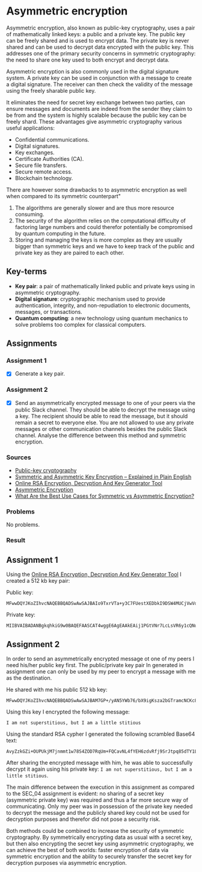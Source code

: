 # Asymmetric encryption
Asymmetric encryption, also known as public-key cryptography, uses a pair of mathematically linked keys: a public and a private key. The public key can be freely shared and is used to encrypt data. The private key is never shared and can be used to decrypt data encrypted with the public key. This addresses one of the primary security concerns in symmetric cryptography: the need to share one key used to both encrypt and decrypt data.

Asymmetric encryption is also commonly used in the digital signature system. A private key can be used in conjunction with a message to create a digital signature. The receiver can then check the validity of the message using the freely sharable public key.

It eliminates the need for secret key exchange between two parties, can ensure messages and documents are indeed from the sender they claim to be from and the system is highly scalable because the public key can be freely shard. These advantages give asymmetric cryptography various useful applications:

- Confidential communications.
- Digital signatures.
- Key exchanges.
- Certificate Authorities (CA).
- Secure file transfers.
- Secure remote access.
- Blockchain technology.

There are however some drawbacks to to asymmetric encryption as well when compared to its symmetric counterpart"

1. The algorithms are generally slower and are thus more resource consuming.
2. The security of the algorithm relies on the computational difficulty of factoring large numbers and could therefor potentially be compromised by quantum computing in the future.
3. Storing and managing the keys is more complex as they are usually bigger than symmetric keys and we have to keep track of the public and private key as they are paired to each other.

## Key-terms
- **Key pair**: a pair of mathematically linked public and private keys using in asymmetric cryptography.
- **Digital signature**: cryptographic mechanism used to provide authentication, integrity, and non-repudiation to electronic documents, messages, or transactions.
- **Quantum computing**: a new technology using quantum mechanics to solve problems too complex for classical computers.

## Assignments

### Assignment 1
- [x] Generate a key pair.

### Assignment 2
- [x] Send an asymmetrically encrypted message to one of your peers via the public Slack channel. They should be able to decrypt the message using a key. The recipient should be able to read the message, but it should remain a secret to everyone else. You are not allowed to use any private messages or other communication channels besides the public Slack channel. Analyse the difference between this method and symmetric encryption.

### Sources
- [Public-key cryptography](https://en.wikipedia.org/wiki/Public-key_cryptography)
- [Symmetric and Asymmetric Key Encryption – Explained in Plain English](https://www.freecodecamp.org/news/encryption-explained-in-plain-english/)
- [Online RSA Encryption, Decryption And Key Generator Tool](https://www.javainuse.com/rsagenerator)
- [Asymmetric Encryption](https://www.educba.com/asymmetric-encryption/)
- [What Are the Best Use Cases for Symmetric vs Asymmetric Encryption?](https://venafi.com/blog/what-are-best-use-cases-symmetric-vs-asymmetric-encryption/)

### Problems
No problems.

### Result

## Assignment 1

Using the [Online RSA Encryption, Decryption And Key Generator Tool](https://www.javainuse.com/rsagenerator) I created a 512 kb key pair:

Public key: 

```
MFwwDQYJKoZIhvcNAQEBBQADSwAwSAJBAIo9TxrVTa+y3C7FUestXEDbkI9DSW4MUCjVwVdIz8NZCLdAB+nJ9vj29G9q9L4uexSSyAK8Y3gNFdLEcWJ/Bz8CAwEAAQ==
```

Private key:

```
MIIBVAIBADANBgkqhkiG9w0BAQEFAASCAT4wggE6AgEAAkEAij1PGtVNr7LcLsVR6y1cQNuQj0NJbgxQKNXBV0jPw1kIt0AH6cn2+Pb0b2r0vi57FJLIArxjeA0V0sRxYn8HPwIDAQABAkAG/yVi0Ur2SpI0V85WndweeD5v0dMEm+DuwCrh9RB27ZXvbp9Ybk1ffCo9uF0NpFr3aGeNuDNvJMQS50dQLhuhAiEA9wQh848jsnFBDkLvAhpf9yuZIYjLchABkOVUqDwFmfECIQCPRGak55qhAYiKG+vfp1NKvUODRgTrl2q9hkynKBAELwIgP/Bt6WGv18zBDjP9MgoptQ0wAiIqp0fFYAA8vZ9rw8ECIFTvQz7+Q3CyXQUrunG0XC/R9qVrrF0TPmevp9/tY1lnAiEAlZykrRs5kJ0umzY7/l7ulfQ+eJUOCyTVBynUkS+xKu8=
```

## Assignment 2

In order to send an asymmetrically encrypted message ot one of my peers I need his/her public key first. The public/private key pair In generated in assignment one can only be used by my peer to encrypt a message with me as the destination.

He shared with me his public 512 kb key:

```
MFwwDQYJKoZIhvcNAQEBBQADSwAwSAJBAM7GP+/yAN5YWb76/bX9igKsza2bGTramcNCKc8I/T5p09QPT69iNxH5z00f7GpR6vEqBkeCELxWq/rUEUVgF/sCAwEAAQ==
```

Using this key I encrypted the following message:

```
I am not superstitious, but I am a little stitious
```

Using the standard RSA cypher I generated the following scrambled Base64 text:

```
AvyZzkGZi+OUPUkjM7jnmmt1w78S4ZOD7RqUm+FQCavNL4fYEH6zdvRfj9SrJtpq85dTY1LvSwQogkTDQssbQQ==
```

After sharing the encrypted message with him, he was able to successfully decrypt it again using his private key: `I am not superstitious, but I am a little stitious`.

The main difference between the execution in this assignment as compared to the SEC_04 assignment is evident: no sharing of a secret key (asymmetric private key) was required and thus a far more secure way of communicating. Only my peer was in possession of the private key needed to decrypt the message and the publicly shared key could not be used for decryption purposes and therefor did not pose a security risk.

Both methods could be combined to increase the security of symmetric cryptography. By symmetrically encrypting data as usual with a secret key, but then also encrypting the secret key using asymmetric cryptography, we can achieve the best of both worlds: faster encryption of data via symmetric encryption and the ability to securely transfer the secret key for decryption purposes via asymmetric encryption.
